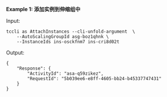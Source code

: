 **Example 1: 添加实例到伸缩组中**



Input: 

```
tccli as AttachInstances --cli-unfold-argument  \
    --AutoScalingGroupId asg-boz1qhnk \
    --InstanceIds ins-osckfnm7 ins-cri8d02t
```

Output: 
```
{
    "Response": {
        "ActivityId": "asa-q59zikez",
        "RequestId": "5b039ee6-e8ff-4605-bb24-b45337747431"
    }
}
```

